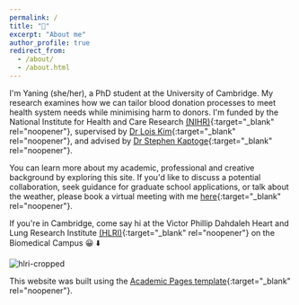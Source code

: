 ```yaml
---
permalink: /
title: "👋"
excerpt: "About me"
author_profile: true
redirect_from: 
  - /about/
  - /about.html
---
```


I'm Yaning (she/her), a PhD student at the University of Cambridge. My research examines how we can tailor blood donation processes to meet health system needs while minimising harm to donors. I'm funded by the National Institute for Health and Care Research [(NIHR)](https://www.nihr.ac.uk/){:target="_blank" rel="noopener"}, supervised by [Dr Lois Kim](https://orcid.org/0000-0002-4552-3820){:target="_blank" rel="noopener"}, and advised by [Dr Stephen Kaptoge](https://www.donorhealth-btru.nihr.ac.uk/contact/dr-stephen-kaptoge/){:target="_blank" rel="noopener"}.

You can learn more about my academic, professional and creative background by exploring this site. If you'd like to discuss a potential collaboration, seek guidance for graduate school applications, or talk about the weather, please book a virtual meeting with me [here](https://calendly.com/yaningwu/30min){:target="_blank" rel="noopener"}. 

If you're in Cambridge, come say hi at the Victor Phillip Dahdaleh Heart and Lung Research Institute [(HLRI)](https://www.hlri.cam.ac.uk/){:target="_blank" rel="noopener"} on the Biomedical Campus 😀 ⬇️ 

![hlri-cropped](https://github.com/yaning-wu/yaning-wu.github.io/assets/145920710/27efc361-6b76-4e28-9754-ae151afcb43e)

This website was built using the [Academic Pages template](https://academicpages.github.io/){:target="_blank" rel="noopener"}. 
